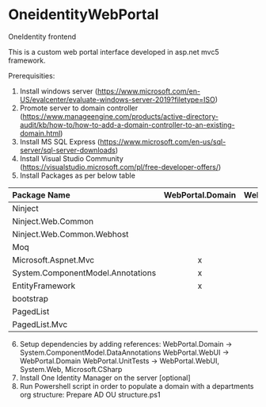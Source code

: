 # OneidentityWebPortal
OneIdentity frontend

This is a custom web portal interface developed in asp.net mvc5 framework.

Prerequisities:

1. Install windows server (https://www.microsoft.com/en-US/evalcenter/evaluate-windows-server-2019?filetype=ISO)
2. Promote server to domain controller (https://www.manageengine.com/products/active-directory-audit/kb/how-to/how-to-add-a-domain-controller-to-an-existing-domain.html)
3. Install MS SQL Express (https://www.microsoft.com/en-us/sql-server/sql-server-downloads)
4. Install Visual Studio Community (https://visualstudio.microsoft.com/pl/free-developer-offers/)
5. Install Packages as per below table

Package Name | WebPortal.Domain | WebPortal.WebUI | WebPortal.UnitTests 
| :--- | :---: | :---: | :---:
Ninject  |   | x | x
Ninject.Web.Common  |   | x | x
Ninject.Web.Common.Webhost  |   | x | x
Moq  |   | x | x
Microsoft.Aspnet.Mvc  | x |  | x
System.ComponentModel.Annotations  | x |  | 
EntityFramework  | x | x | 
bootstrap  | | x | 
PagedList  | | x | x
PagedList.Mvc  | | x | x
  
6. Setup dependencies by adding references:
WebPortal.Domain -> System.ComponentModel.DataAnnotations
WebPortal.WebUI -> WebPortal.Domain
WebPortal.UnitTests -> WebPortal.WebUI, System.Web, Microsoft.CSharp
7. Install One Identity Manager on the server
[optional]
8. Run Powershell script in order to populate a domain with a departments org structure: Prepare AD OU structure.ps1

